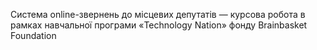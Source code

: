 Система online-звернень до місцевих депутатів — курсова робота в рамках навчальної програми «Technology Nation»
фонду Brainbasket Foundation